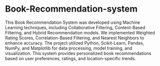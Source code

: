 # Book-Recommendation-system
This Book Recommendation System was developed using Machine Learning techniques, including Collaborative Filtering, Content-Based Filtering, and Hybrid Recommendation models. We implemented Weighted Rating Scores, Correlation-Based Filtering, and Nearest Neighbors to enhance accuracy. The project utilized Python, Scikit-Learn, Pandas, NumPy, and Matplotlib for data processing, model training, and visualization. This system provides personalized book recommendations based on user preferences, ratings, and location-specific trends.

